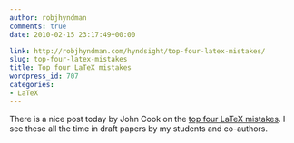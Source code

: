 ```yaml
---
author: robjhyndman
comments: true
date: 2010-02-15 23:17:49+00:00

link: http://robjhyndman.com/hyndsight/top-four-latex-mistakes/
slug: top-four-latex-mistakes
title: Top four LaTeX mistakes
wordpress_id: 707
categories:
- LaTeX
---
```


There is a nice post today by John Cook on the [top four LaTeX mistakes](http://www.johndcook.com/blog/2010/02/15/top-latex-mistakes/). I see these all the time in draft papers by my students and co-authors.
